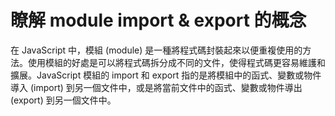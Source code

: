 # 瞭解 module import & export 的概念
在 JavaScript 中，模組 (module) 是一種將程式碼封裝起來以便重複使用的方法。使用模組的好處是可以將程式碼拆分成不同的文件，使得程式碼更容易維護和擴展。JavaScript 模組的 import 和 export 指的是將模組中的函式、變數或物件導入 (import) 到另一個文件中，或是將當前文件中的函式、變數或物件導出 (export) 到另一個文件中。